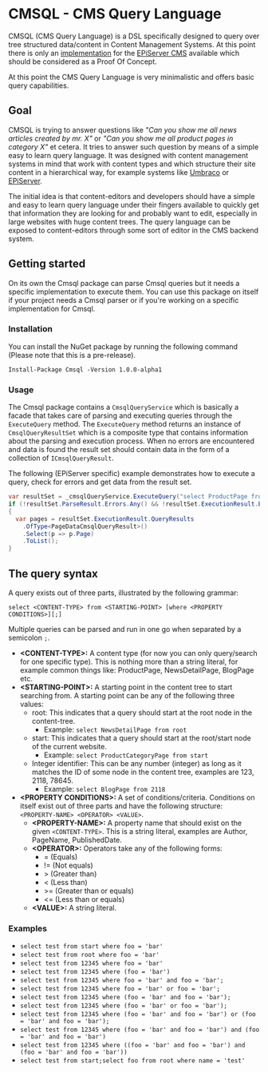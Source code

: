 # CMSQL - CMS Query Language
CMSQL (CMS Query Language) is a DSL specifically designed to query over tree structured data/content in Content Management Systems.
At this point there is only an [implementation](https://github.com/rbaarda/Cmsql.EpiServer) for the [EPiServer CMS](https://www.episerver.com/) available which should be considered as a Proof Of Concept.

At this point the CMS Query Language is very minimalistic and offers basic query capabilities.

## Goal
CMSQL is trying to answer questions like *"Can you show me all news articles created by mr. X"* or *"Can you show me all product pages in category X"* et cetera. It tries to answer such question by means of a simple easy to learn query language. It was designed with content management systems in mind that work with content types and which structure their site content in a hierarchical way, for example systems like [Umbraco](https://umbraco.com/) or [EPiServer](https://www.episerver.com/).

The initial idea is that content-editors and developers should have a simple and easy to learn query language under their fingers available to quickly get that information they are looking for and probably want to edit, especially in large websites with huge content trees. The query language can be exposed to content-editors through some sort of editor in the CMS backend system.

## Getting started
On its own the Cmsql package can parse Cmsql queries but it needs a specific implementation to execute them.
You can use this package on itself if your project needs a Cmsql parser or if you're working on a specific implementation for Cmsql.

### Installation
You can install the NuGet package by running the following command (Please note that this is a pre-release).

`Install-Package Cmsql -Version 1.0.0-alpha1`

### Usage
The Cmsql package contains a `CmsqlQueryService` which is basically a facade that takes care of parsing and executing queries through the `ExecuteQuery` method.
The `ExecuteQuery` method returns an instance of `CmsqlQueryResultSet` which is a composite type that contains information about the parsing and execution process.
When no errors are encountered and data is found the result set should contain data in the form of a collection of `ICmsqlQueryResult`.

The following (EPiServer specific) example demonstrates how to execute a query, check for errors and get data from the result set.

```csharp
var resultSet = _cmsqlQueryService.ExecuteQuery("select ProductPage from start where PageName = 'Alloy Plan'");
if (!resultSet.ParseResult.Errors.Any() && !resultSet.ExecutionResult.Errors.Any())
{
  var pages = resultSet.ExecutionResult.QueryResults
    .OfType<PageDataCmsqlQueryResult>()
    .Select(p => p.Page)
    .ToList();
}
```

## The query syntax
A query exists out of three parts, illustrated by the following grammar:

`select <CONTENT-TYPE> from <STARTING-POINT> [where <PROPERTY CONDITIONS>][;]`

Multiple queries can be parsed and run in one go when separated by a semicolon `;`.

* **\<CONTENT-TYPE>:** A content type (for now you can only query/search for one specific type). This is nothing more than a string literal, for example common things like: ProductPage, NewsDetailPage, BlogPage etc.
* **\<STARTING-POINT>:** A starting point in the content tree to start searching from. A starting point can be any of the following three values:
  * root: This indicates that a query should start at the root node in the content-tree.
    * Example: `select NewsDetailPage from root`
  * start: This indicates that a query should start at the root/start node of the current website.
    * Example: `select ProductCategoryPage from start`
  * Integer identifier: This can be any number (integer) as long as it matches the ID of some node in the content tree, examples are 123, 2118, 78645.
    * Example: `select BlogPage from 2118`
* **\<PROPERTY CONDITIONS>:** A set of conditions/criteria. Conditions on itself exist out of three parts and have the following structure: `<PROPERTY-NAME> <OPERATOR> <VALUE>`. 
  * **\<PROPERTY-NAME>:** A property name that should exist on the given `<CONTENT-TYPE>`. This is a string literal, examples are Author, PageName, PublishedDate.
  * **\<OPERATOR>:** Operators take any of the following forms:
    * = (Equals)
    * != (Not equals)
    * \> (Greater than)
    * \< (Less than)
    * \>= (Greater than or equals)
    * \<= (Less than or equals)
  * **\<VALUE>:** A string literal.

### Examples
* `select test from start where foo = 'bar'`
* `select test from root where foo = 'bar'`
* `select test from 12345 where foo = 'bar'`
* `select test from 12345 where (foo = 'bar')`
* `select test from 12345 where foo = 'bar' and foo = 'bar';`
* `select test from 12345 where foo = 'bar' or foo = 'bar';`
* `select test from 12345 where (foo = 'bar' and foo = 'bar');`
* `select test from 12345 where (foo = 'bar' or foo = 'bar');`
* `select test from 12345 where (foo = 'bar' and foo = 'bar') or (foo = 'bar' and foo = 'bar');`
* `select test from 12345 where (foo = 'bar' and foo = 'bar') and (foo = 'bar' and foo = 'bar')`
* `select test from 12345 where ((foo = 'bar' and foo = 'bar') and (foo = 'bar' and foo = 'bar'))`
* `select test from start;select foo from root where name = 'test'`
